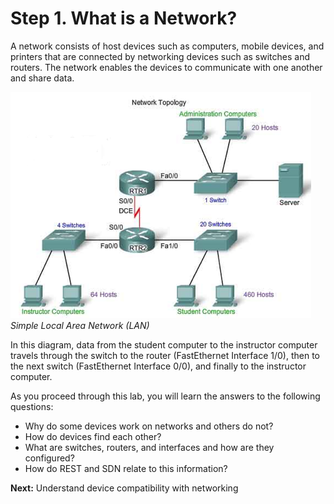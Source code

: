 # Step 1. What is a Network?

A network consists of host devices such as computers, mobile devices, and printers that are connected by networking devices such as switches and routers. The network enables the devices to communicate with one another and share data.

![](assets/images/the-network.png)
*Simple Local Area Network (LAN)*

In this diagram, data from the student computer to the instructor computer travels through the switch to the router (FastEthernet Interface 1/0), then to the next switch (FastEthernet Interface 0/0), and finally to the instructor computer.

As you proceed through this lab, you will learn the answers to the following questions:
* Why do some devices work on networks and others do not?
* How do devices find each other?
* What are switches, routers, and interfaces and how are they configured?
* How do REST and SDN relate to this information?

**Next:** Understand device compatibility with networking
